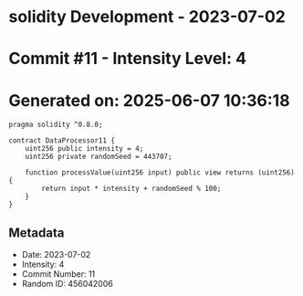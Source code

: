 ﻿# solidity Development - 2023-07-02
# Commit #11 - Intensity Level: 4
# Generated on: 2025-06-07 10:36:18
```solidity
pragma solidity ^0.8.0;

contract DataProcessor11 {
    uint256 public intensity = 4;
    uint256 private randomSeed = 443707;

    function processValue(uint256 input) public view returns (uint256) {
        return input * intensity + randomSeed % 100;
    }
}
```
## Metadata
- Date: 2023-07-02
- Intensity: 4
- Commit Number: 11
- Random ID: 456042006
